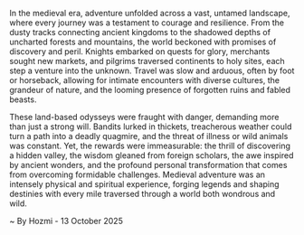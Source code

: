 
In the medieval era, adventure unfolded across a vast, untamed landscape, where every journey was a testament to courage and resilience. From the dusty tracks connecting ancient kingdoms to the shadowed depths of uncharted forests and mountains, the world beckoned with promises of discovery and peril. Knights embarked on quests for glory, merchants sought new markets, and pilgrims traversed continents to holy sites, each step a venture into the unknown. Travel was slow and arduous, often by foot or horseback, allowing for intimate encounters with diverse cultures, the grandeur of nature, and the looming presence of forgotten ruins and fabled beasts.

These land-based odysseys were fraught with danger, demanding more than just a strong will. Bandits lurked in thickets, treacherous weather could turn a path into a deadly quagmire, and the threat of illness or wild animals was constant. Yet, the rewards were immeasurable: the thrill of discovering a hidden valley, the wisdom gleaned from foreign scholars, the awe inspired by ancient wonders, and the profound personal transformation that comes from overcoming formidable challenges. Medieval adventure was an intensely physical and spiritual experience, forging legends and shaping destinies with every mile traversed through a world both wondrous and wild.

~ By Hozmi - 13 October 2025
